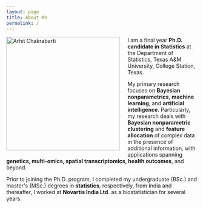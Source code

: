 ```yaml
---
layout: page
title: About Me
permalink: /
---
```


<!-- Profile picture floated left -->
<img src="assets/images/Pic.jpg" alt="Arhit Chakrabarti" width="300" style="float:left; margin-right:20px; margin-bottom:10px;" />

I am a final year **Ph.D. candidate in Statistics** at the Department of Statistics, Texas A&M University, College Station, Texas. 

My primary research focuses on **Bayesian nonparametrics**, **machine learning**, and **artificial intelligence**. Particularly, my research deals with **Bayesian nonparametric clustering** and **feature allocation** of complex data in the presence of additional information, with applications spanning **genetics, multi-omics, spatial transcriptomics, health outcomes**, and beyond.

Prior to joining the Ph.D. program, I completed my undergraduate (BSc.) and master's (MSc.) degrees in **statistics**, respectively, from India and thereafter, I worked at **Novartis India Ltd**. as a biostatistician for several years. 

<div style="clear: both;"></div>

